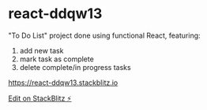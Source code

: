 # react-ddqw13

"To Do List" project done using functional React, featuring:
1. add new task
2. mark task as complete
3. delete complete/in progress tasks

https://react-ddqw13.stackblitz.io

[Edit on StackBlitz ⚡️](https://stackblitz.com/edit/react-ddqw13)
